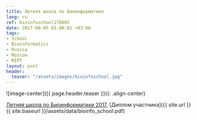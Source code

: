 ```yaml
---
title: Летняя школа по Биоинформатике
lang: ru
ref: bioinfoschool170805
date: 2017-08-05 03:00:01 +03:00
tags:
- School
- Bioinformatics
- Russia
- Moscow
- MIPT
layout: post
header:
  teaser: "/assets/images/bioinfoschool.jpg"
---
```


![image-center]({{ page.header.teaser }}){: .align-center}

[Летняя школа по Биоинформатике 2017](http://bioinformaticsinstitute.ru/summer2017), [Диплом участника]({{ site.url }}{{ site.baseurl }}/assets/data/bioinfo_school.pdf)
